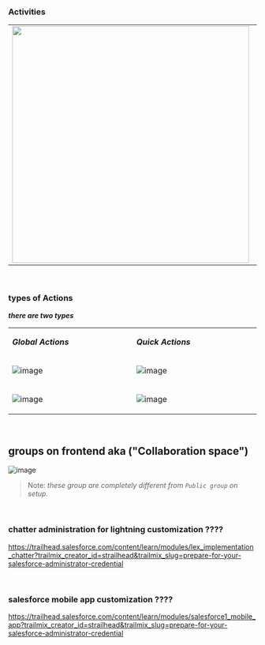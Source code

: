 
### Activities
<table> 
<tr>
<td>
<image src="https://user-images.githubusercontent.com/63545175/190560959-afb7bf25-bc11-4a99-9320-89d80d25fa2b.png" width="480px">
</td>
<td width="360px">
  
  - New Event
  - New Task
  - Log a Call
  - Email
</td>
</tr>
</table>


<br/>


### types of Actions
***there are two types***

<table> 
<tr>
<td>

***Global Actions***
</td>
<td width>
  
***Quick Actions***
</td>
</tr>
<tr>
<td width="480px">

![image](https://user-images.githubusercontent.com/63545175/190561861-567bb8c2-fd1b-4866-a23d-c0418031e183.png)
</td>
<td width="480px">
  
![image](https://user-images.githubusercontent.com/63545175/190562053-ec678832-20ca-4e19-a29e-0c5194500b17.png)
</td>
</tr>
<tr>
<td width="480px">

![image](https://user-images.githubusercontent.com/63545175/190561948-9c6f5bc2-3f74-4f3c-91c6-f8ee20353536.png)
</td>
<td width="480px">
  
![image](https://user-images.githubusercontent.com/63545175/190562259-3c575c4c-7ce0-475d-b045-30d1af72b860.png)
</td>
</tr>
</table>



<br/>


## groups on frontend aka ("Collaboration space")

![image](https://user-images.githubusercontent.com/63545175/191426260-1d49d37f-a54a-474d-8c5f-26e59d400e30.png)

> Note: _these group are completely different from ``Public group`` on setup._ 


<br/>


### chatter administration for lightning customization ????
https://trailhead.salesforce.com/content/learn/modules/lex_implementation_chatter?trailmix_creator_id=strailhead&trailmix_slug=prepare-for-your-salesforce-administrator-credential


<br/>


### salesforce mobile app customization ????
https://trailhead.salesforce.com/content/learn/modules/salesforce1_mobile_app?trailmix_creator_id=strailhead&trailmix_slug=prepare-for-your-salesforce-administrator-credential 














